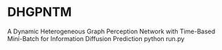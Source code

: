 # DHGPNTM
A Dynamic Heterogeneous Graph Perception Network with Time-Based Mini-Batch for Information Diffusion Prediction
python run.py  
